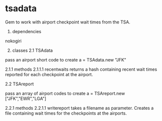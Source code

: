 tsadata
=======

Gem to work with airport checkpoint wait times from the TSA.

1. dependencies

nokogiri

2. classes
2.1 TSAdata

pass an airport short code to create
a = TSAdata.new "JFK"

2.1.1 methods
2.1.1.1 recentwaits
returns a hash containing recent wait times reported for    each checkpoint at the airport.

2.2 TSAreport

pass an array of airport codes to create
a = TSAreport.new ["JFK","EWR","LGA"]

2.2.1 methods
2.2.1.1 writereport
takes a filename as parameter.  Creates a file containing wait times for the checkpoints at the airports.